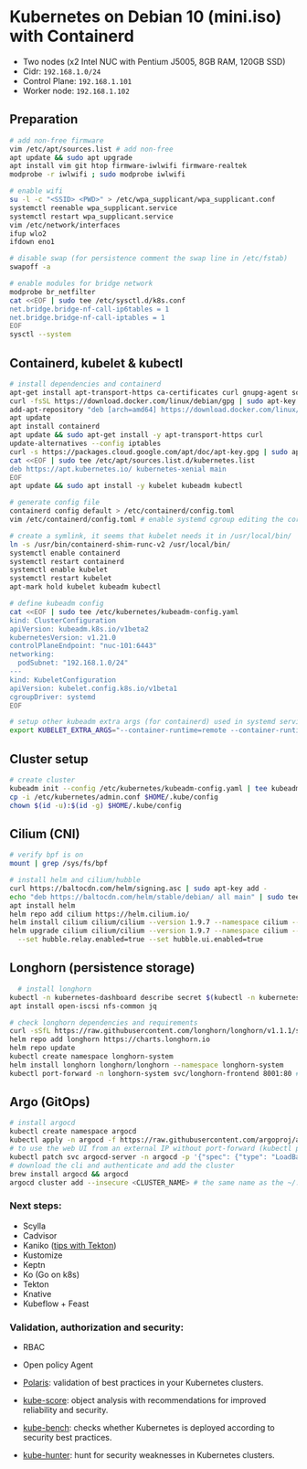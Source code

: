 # Kubernetes on Debian 10 (mini.iso) with Containerd

- Two nodes (x2 Intel NUC with Pentium J5005, 8GB RAM, 120GB SSD)
- Cidr: `192.168.1.0/24`
- Control Plane: `192.168.1.101`
- Worker node: `192.168.1.102`

## Preparation

```sh
# add non-free firmware
vim /etc/apt/sources.list # add non-free
apt update && sudo apt upgrade
apt install vim git htop firmware-iwlwifi firmware-realtek
modprobe -r iwlwifi ; sudo modprobe iwlwifi

# enable wifi
su -l -c "<SSID> <PWD>" > /etc/wpa_supplicant/wpa_supplicant.conf
systemctl reenable wpa_supplicant.service
systemctl restart wpa_supplicant.service
vim /etc/network/interfaces
ifup wlo2
ifdown eno1

# disable swap (for persistence comment the swap line in /etc/fstab)
swapoff -a

# enable modules for bridge network
modprobe br_netfilter
cat <<EOF | sudo tee /etc/sysctl.d/k8s.conf
net.bridge.bridge-nf-call-ip6tables = 1
net.bridge.bridge-nf-call-iptables = 1
EOF
sysctl --system
```

## Containerd, kubelet & kubectl

```sh
# install dependencies and containerd
apt-get install apt-transport-https ca-certificates curl gnupg-agent software-properties-common
curl -fsSL https://download.docker.com/linux/debian/gpg | sudo apt-key add -
add-apt-repository "deb [arch=amd64] https://download.docker.com/linux/debian $(lsb_release -cs) stable"
apt update
apt install containerd
apt update && sudo apt-get install -y apt-transport-https curl
update-alternatives --config iptables
curl -s https://packages.cloud.google.com/apt/doc/apt-key.gpg | sudo apt-key add -
cat <<EOF | sudo tee /etc/apt/sources.list.d/kubernetes.list
deb https://apt.kubernetes.io/ kubernetes-xenial main
EOF
apt update && sudo apt install -y kubelet kubeadm kubectl

# generate config file
containerd config default > /etc/containerd/config.toml
vim /etc/containerd/config.toml # enable systemd cgroup editing the corresponding line

# create a symlink, it seems that kubelet needs it in /usr/local/bin/
ln -s /usr/bin/containerd-shim-runc-v2 /usr/local/bin/
systemctl enable containerd
systemctl restart containerd
systemctl enable kubelet
systemctl restart kubelet
apt-mark hold kubelet kubeadm kubectl

# define kubeadm config
cat <<EOF | sudo tee /etc/kubernetes/kubeadm-config.yaml
kind: ClusterConfiguration
apiVersion: kubeadm.k8s.io/v1beta2
kubernetesVersion: v1.21.0
controlPlaneEndpoint: "nuc-101:6443"
networking:
  podSubnet: "192.168.1.0/24"
---
kind: KubeletConfiguration
apiVersion: kubelet.config.k8s.io/v1beta1
cgroupDriver: systemd
EOF

# setup other kubeadm extra args (for containerd) used in systemd service file
export KUBELET_EXTRA_ARGS="--container-runtime=remote --container-runtime-endpoint=unix:///run/containerd/containerd.sock --cgroup-driver=systemd"
```

## Cluster setup

```sh
# create cluster
kubeadm init --config /etc/kubernetes/kubeadm-config.yaml | tee kubeadm.out
cp -i /etc/kubernetes/admin.conf $HOME/.kube/config
chown $(id -u):$(id -g) $HOME/.kube/config
```

## Cilium (CNI)

```sh
# verify bpf is on
mount | grep /sys/fs/bpf

# install helm and cilium/hubble
curl https://baltocdn.com/helm/signing.asc | sudo apt-key add -
echo "deb https://baltocdn.com/helm/stable/debian/ all main" | sudo tee /etc/apt/sources.list.d/helm-stable-debian.list
apt install helm
helm repo add cilium https://helm.cilium.io/
helm install cilium cilium/cilium --version 1.9.7 --namespace cilium --set etcd.enabled=true --set etcd.managed=true --set etcd.k8sService=true
helm upgrade cilium cilium/cilium --version 1.9.7 --namespace cilium --reuse-values --set hubble.listenAddress=":4244" \
  --set hubble.relay.enabled=true --set hubble.ui.enabled=true
```

## Longhorn (persistence storage)
```sh
  # install longhorn
kubectl -n kubernetes-dashboard describe secret $(kubectl -n kubernetes-dashboard get secret | grep admin-dashboard | awk '{print $1}')
apt install open-iscsi nfs-common jq

# check longhorn dependencies and requirements
curl -sSfL https://raw.githubusercontent.com/longhorn/longhorn/v1.1.1/scripts/environment_check.sh | bash
helm repo add longhorn https://charts.longhorn.io
helm repo update
kubectl create namespace longhorn-system
helm install longhorn longhorn/longhorn --namespace longhorn-system
kubectl port-forward -n longhorn-system svc/longhorn-frontend 8001:80 # access the UI
```

## Argo (GitOps)

```sh
# install argocd
kubectl create namespace argocd
kubectl apply -n argocd -f https://raw.githubusercontent.com/argoproj/argo-cd/stable/manifests/install.yaml
# to use the web UI from an external IP without port-forward (kubectl port-forward svc/argocd-server -n argocd 8080:443)
kubectl patch svc argocd-server -n argocd -p '{"spec": {"type": "LoadBalancer"}}'
# download the cli and authenticate and add the cluster
brew install argocd && argocd
argocd cluster add --insecure <CLUSTER_NAME> # the same name as the ~/.kube/config cluster name
```

### Next steps:

- Scylla
- Cadvisor
- Kaniko ([tips with Tekton](https://developer.ibm.com/devpractices/devops/tutorials/build-and-deploy-a-docker-image-on-kubernetes-using-tekton-pipelines/))
- Kustomize
- Keptn
- Ko (Go on k8s)
- Tekton
- Knative
- Kubeflow + Feast

### Validation, authorization and security:

- RBAC
- Open policy Agent

- [Polaris](https://github.com/FairwindsOps/polaris): validation of best practices in your Kubernetes clusters.
- [kube-score](https://github.com/zegl/kube-score): object analysis with recommendations for improved reliability and security.
- [kube-bench](https://github.com/aquasecurity/kube-bench): checks whether Kubernetes is deployed according to security best practices.
- [kube-hunter](https://github.com/aquasecurity/kube-hunter): hunt for security weaknesses in Kubernetes clusters.